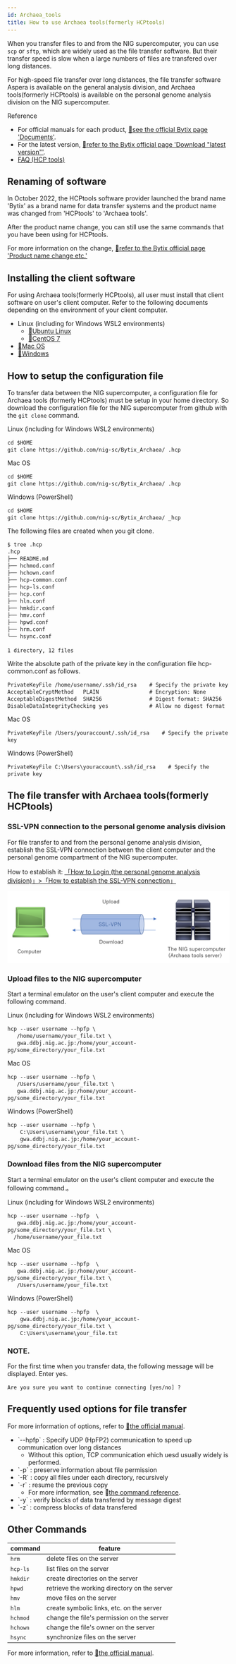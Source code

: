 ```yaml
---
id: Archaea_tools
title: How to use Archaea tools(formerly HCPtools)
---
```


When you transfer files to and from the NIG supercomputer, you can use `scp` or `sftp`, which are widely used as the file transfer software. But their transfer speed is slow when a large numbers of files are transfered over long distances.

For high-speed file transfer over long distances, the file transfer software Aspera is available on the general analysis division, and Archaea tools(formerly HCPtools) is available on the personal genome analysis division on the NIG supercomputer.


Reference

- For official manuals for each product, [&#x1f517;<u>see the official Bytix page 'Documents'</u>](https://support.bytix.tech/document/).
- For the latest version, [&#x1f517;<u>refer to the Bytix official page 'Download "latest version"'</u>](https://support.bytix.tech/latest/).
- [<u>FAQ (HCP tools)</u>](/faq/faq_hcptools)


## Renaming of software

In October 2022, the HCPtools software provider launched the brand name 'Bytix' as a brand name for data transfer systems and the product name was changed from 'HCPtools' to 'Archaea tools'.

After the product name change, you can still use the same commands that you have been using for HCPtools.

For more information on the change, [&#x1f517;<u>refer to the Bytix official page 'Product name change etc.'</u>](https://support.bytix.tech/important/)

## Installing the client software

For using Archaea tools(formerly HCPtools), all user must install that client software on user's client computer.
Refer to the following documents depending on the environment of your client computer.

- Linux (including for Windows WSL2 environments)
    - [&#x1f517;<u>Ubuntu Linux</u>](https://support.bytix.tech/docs/archaea/tools/1.4_en/B_setup_client/B04_Ubuntu)
    - [&#x1f517;<u>CentOS 7</u>](https://support.bytix.tech/docs/archaea/tools/1.4_en/B_setup_client/B03_RHEL)
- [&#x1f517;<u>Mac OS</u>](https://support.bytix.tech/docs/archaea/tools/1.4_en/B_setup_client/B02_macOS/)
- [&#x1f517;<u>Windows</u>](https://support.bytix.tech/docs/archaea/tools/1.4_en/B_setup_client/B01_Windows)


## How to setup the configuration file

To transfer data between the NIG supercomputer, a configuration file for Archaea tools (formerly HCPtools) must be setup in your home directory. So download the configuration file for the NIG supercomputer from github with the `git clone` command.

Linux (including for Windows WSL2 environments)
```
cd $HOME
git clone https://github.com/nig-sc/Bytix_Archaea/ .hcp
```

Mac OS
```
cd $HOME
git clone https://github.com/nig-sc/Bytix_Archaea/ .hcp
```

Windows (PowerShell)
```
cd $HOME
git clone https://github.com/nig-sc/Bytix_Archaea/ _hcp
```

The following files are created when you git clone.

```
$ tree .hcp
.hcp
├── README.md
├── hchmod.conf
├── hchown.conf
├── hcp-common.conf
├── hcp-ls.conf
├── hcp.conf
├── hln.conf
├── hmkdir.conf
├── hmv.conf
├── hpwd.conf
├── hrm.conf
└── hsync.conf

1 directory, 12 files
```

Write the absolute path of the private key in the configuration file hcp-common.conf as follows.

```
PrivateKeyFile /home/username/.ssh/id_rsa    # Specify the private key
AcceptableCryptMethod   PLAIN                # Encryption: None
AcceptableDigestMethod  SHA256               # Digest format: SHA256
DisableDataIntegrityChecking yes             # Allow no digest format
```

Mac OS
```
PrivateKeyFile /Users/youraccount/.ssh/id_rsa    # Specify the private key
```

Windows (PowerShell)
```
PrivateKeyFile C:\Users\youraccount\.ssh/id_rsa    # Specify the private key
```


## The file transfer with Archaea tools(formerly HCPtools)


### SSL-VPN connection to the personal genome analysis division

For file transfer to and from the personal genome analysis division, establish the SSL-VPN connection between the client computer and the personal genome compartment of the NIG supercomputer.

How to establish it: [<u>「How to Login (the personal genome analysis division)」>「How to establish the SSL-VPN connection」</u>](/personal_genome_division/pg_login#vpn%E3%81%B8%E3%81%AE%E6%8E%A5%E7%B6%9A%E6%96%B9%E6%B3%95)

![](upload_download_EN.png)

### Upload files to the NIG supercomputer

Start a terminal emulator on the user's client computer and execute the following command.

Linux (including for Windows WSL2 environments)
```
hcp --user username --hpfp \
   /home/username/your_file.txt \
   gwa.ddbj.nig.ac.jp:/home/your_account-pg/some_directory/your_file.txt
```

Mac OS
```
hcp --user username --hpfp \
   /Users/username/your_file.txt \
   gwa.ddbj.nig.ac.jp:/home/your_account-pg/some_directory/your_file.txt
```

Windows (PowerShell)

```
hcp --user username --hpfp \
    C:\Users\username\your_file.txt \
    gwa.ddbj.nig.ac.jp:/home/your_account-pg/some_directory/your_file.txt
```

### Download files from the NIG supercomputer

Start a terminal emulator on the user's client computer and execute the following command.。

Linux (including for Windows WSL2 environments)
```
hcp --user username --hpfp  \
   gwa.ddbj.nig.ac.jp:/home/your_account-pg/some_directory/your_file.txt \
  /home/username/your_file.txt
```

Mac OS
```
hcp --user username --hpfp  \
   gwa.ddbj.nig.ac.jp:/home/your_account-pg/some_directory/your_file.txt \
   /Users/username/your_file.txt
```

Windows (PowerShell)
```
hcp --user username --hpfp  \
    gwa.ddbj.nig.ac.jp:/home/your_account-pg/some_directory/your_file.txt \
    C:\Users\username\your_file.txt
```

### NOTE.

For the first time when you transfer data, the following message will be displayed. Enter yes.

```
Are you sure you want to continue connecting [yes/no] ?
```


## Frequently used options for file transfer

For more information of options, refer to [&#x1f517;<u>the official manual</u>](https://support.bytix.tech/document/).

<ul>
<li>`--hpfp` : Specify UDP (HpFP2) communication to speed up communication over long distances
    <ul>
    <li>Without this option, TCP communication ehich uesd usually widely is performed.
    </li>
    </ul>
</li>
<li> `-p` : preserve information about file permission
</li>
<li>`-R` : copy all files under each directory, recursively
</li>
<li>`-r` : resume the previous copy
    <ul>
    <li>For more information, see <a hrefe="https://support.bytix.tech/docs/archaea/tools/1.4_en/D_commandRef/D01_hcp#r-resume">&#x1f517;<u>the command reference</u></a>.
    </li>
    </ul>
</li>
<li>`-y` : verify blocks of data transfered by message digest
</li>
<li>
`-z` : compress blocks of data transfered
</li>
</ul>



## Other Commands


| command  | feature                                          |
|----------|--------------------------------------------------|
| `hrm`    | delete files on the server                       |
| `hcp-ls` | list files on the server                         |
| `hmkdir` | create directories on the server                 |
| `hpwd`   | retrieve the working directory on the server     |
| `hmv`    | move files on the server                         |
| `hlm`    | create symbolic links, etc. on the server        |
| `hchmod` | change the file's permission on the server       |
| `hchown` | change the file's owner on the server            |
| `hsync`  | synchronize files on the server                  |

For more information, refer to [&#x1f517;<u>the official manual</u>](https://support.bytix.tech/document/).


